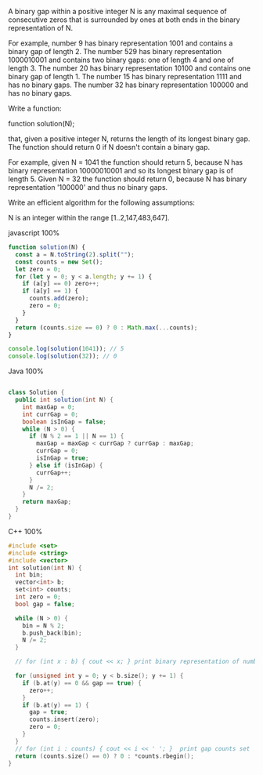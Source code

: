 A binary gap within a positive integer N is any maximal sequence of consecutive zeros that is surrounded by ones at both ends in the binary representation of N.

For example, number 9 has binary representation 1001 and contains a binary gap of length 2. The number 529 has binary representation 1000010001 and contains two binary gaps: one of length 4 and one of length 3. The number 20 has binary representation 10100 and contains one binary gap of length 1. The number 15 has binary representation 1111 and has no binary gaps. The number 32 has binary representation 100000 and has no binary gaps.

Write a function:

function solution(N);

that, given a positive integer N, returns the length of its longest binary gap. The function should return 0 if N doesn't contain a binary gap.

For example, given N = 1041 the function should return 5, because N has binary representation 10000010001 and so its longest binary gap is of length 5. Given N = 32 the function should return 0, because N has binary representation '100000' and thus no binary gaps.

Write an efficient algorithm for the following assumptions:

N is an integer within the range [1..2,147,483,647].

javascript 100%
```javascript
function solution(N) {
  const a = N.toString(2).split("");
  const counts = new Set();
  let zero = 0;
  for (let y = 0; y < a.length; y += 1) {
    if (a[y] == 0) zero++;
    if (a[y] == 1) {
      counts.add(zero);
      zero = 0;
    }
  }
  return (counts.size == 0) ? 0 : Math.max(...counts);
}

console.log(solution(1041)); // 5
console.log(solution(32)); // 0

```

Java 100%
```java

class Solution {
  public int solution(int N) {
    int maxGap = 0;
    int currGap = 0;
    boolean isInGap = false;
    while (N > 0) {
      if (N % 2 == 1 || N == 1) {
        maxGap = maxGap < currGap ? currGap : maxGap;
        currGap = 0;
        isInGap = true;
      } else if (isInGap) {
        currGap++;
      }
      N /= 2;
    }
    return maxGap;
  }
}
```

C++ 100%
```c++
#include <set>
#include <string>
#include <vector>
int solution(int N) {
  int bin;
  vector<int> b;
  set<int> counts;
  int zero = 0;
  bool gap = false;

  while (N > 0) {
    bin = N % 2;
    b.push_back(bin);
    N /= 2;
  }

  // for (int x : b) { cout << x; } print binary representation of number vector

  for (unsigned int y = 0; y < b.size(); y += 1) {
    if (b.at(y) == 0 && gap == true) {
      zero++;
    }
    if (b.at(y) == 1) {
      gap = true;
      counts.insert(zero);
      zero = 0;
    }
  }
  // for (int i : counts) { cout << i << ' '; }  print gap counts set
  return (counts.size() == 0) ? 0 : *counts.rbegin(); 
}
```